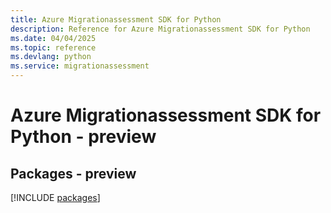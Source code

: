 ```yaml
---
title: Azure Migrationassessment SDK for Python
description: Reference for Azure Migrationassessment SDK for Python
ms.date: 04/04/2025
ms.topic: reference
ms.devlang: python
ms.service: migrationassessment
---
```

# Azure Migrationassessment SDK for Python - preview
## Packages - preview
[!INCLUDE [packages](migrationassessment-index.md)]